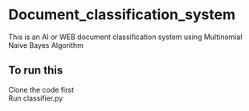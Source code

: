 # Document_classification_system
This is an AI or WEB document classification system using Multinomial Naive Bayes Algorithm

## To run this 
<dl>
<dt>Clone the code first</dt>
<dt>Run classifier.py</dt>
</dl>
